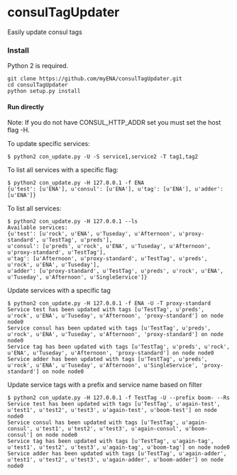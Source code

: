 # consulTagUpdater
Easily update consul tags


### Install
Python 2 is required.
```
git clone https://github.com/myENA/consulTagUpdater.git
cd consulTagUpdater
python setup.py install
```
#### Run directly

Note: If you do not have CONSUL_HTTP_ADDR set you must set the host flag -H.

To update specific services:
```
$ python2 con_update.py -U -S service1,service2 -T tag1,tag2
```
To list all services with a specific flag:
```
$ python2 con_update.py -H 127.0.0.1 -f ENA
{u'test': [u'ENA'], u'consul': [u'ENA'], u'tag': [u'ENA'], u'adder': [u'ENA']}
```
To list all services:
```
$ python2 con_update.py -H 127.0.0.1 --ls
Available services:
{u'test': [u'rock', u'ENA', u'Tuseday', u'Afternoon', u'proxy-standard', u'TestTag', u'preds'],
u'consul': [u'preds', u'rock', u'ENA', u'Tuseday', u'Afternoon', u'proxy-standard', u'TestTag'],
u'tag': [u'Afternoon', u'proxy-standard', u'TestTag', u'preds', u'rock', u'ENA', u'Tuseday'],
u'adder': [u'proxy-standard', u'TestTag', u'preds', u'rock', u'ENA', u'Tuseday', u'Afternoon', u'SingleService']}
```

Update services with a specific tag
```
$ python2 con_update.py -H 127.0.0.1 -f ENA -U -T proxy-standard
Service test has been updated with tags [u'TestTag', u'preds', u'rock', u'ENA', u'Tuseday', u'Afternoon', 'proxy-standard'] on node node0
Service consul has been updated with tags [u'TestTag', u'preds', u'rock', u'ENA', u'Tuseday', u'Afternoon', 'proxy-standard'] on node node0
Service tag has been updated with tags [u'TestTag', u'preds', u'rock', u'ENA', u'Tuseday', u'Afternoon', 'proxy-standard'] on node node0
Service adder has been updated with tags [u'TestTag', u'preds', u'rock', u'ENA', u'Tuseday', u'Afternoon', u'SingleService', 'proxy-standard'] on node node0
```

Update service tags with a prefix and service name based on filter
```
$ python2 con_update.py -H 127.0.0.1 -f TestTag -U --prefix boom- --Rs
Service test has been updated with tags [u'TestTag', u'again-test', u'test1', u'test2', u'test3', u'again-test', u'boom-test'] on node node0
Service consul has been updated with tags [u'TestTag', u'again-consul', u'test1', u'test2', u'test3', u'again-consul', u'boom-consul'] on node node0
Service tag has been updated with tags [u'TestTag', u'again-tag', u'test1', u'test2', u'test3', u'again-tag', u'boom-tag'] on node node0
Service adder has been updated with tags [u'TestTag', u'again-adder', u'test1', u'test2', u'test3', u'again-adder', u'boom-adder'] on node node0

```